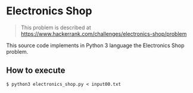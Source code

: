 # Electronics Shop

> This problem is described at https://www.hackerrank.com/challenges/electronics-shop/problem

This source code implements in Python 3 language the Electronics Shop problem.

## How to execute

```
$ python3 electronics_shop.py < input00.txt
```
